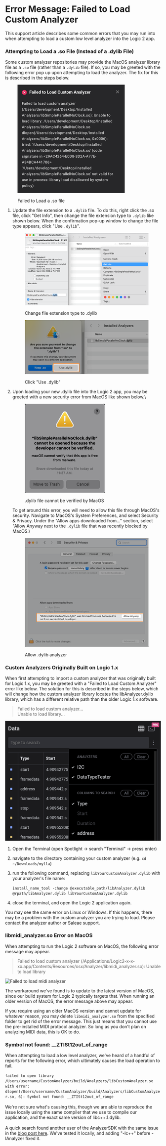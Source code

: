 # Error Message: Failed to Load Custom Analyzer

This support article describes some common errors that you may run into when attempting to load a custom low level analyzer into the Logic 2 app.

### Attempting to Load a .so File (Instead of a .dylib File)

Some custom analyzer repositories may provide the MacOS analyzer library file as a `.so` file (rather than a `.dylib` file). If so, you may be greeted with the following error pop up upon attempting to load the analyzer. The fix for this is described in the steps below.

<figure><img src="../.gitbook/assets/Screen Shot 2022-11-21 at 12.27.07 PM.png" alt=""><figcaption><p>Failed to Load a .so file</p></figcaption></figure>

1.  Update the file extension to a `.dylib` file. To do this, right click the .so file, click "Get Info", then change the file extension type to `.dylib` like shown below. When the confirmation pop-up window to change the file type appears, click "Use `.dylib`".

    <figure><img src="../.gitbook/assets/Screen Shot 2022-11-21 at 12.23.45 PM.png" alt=""><figcaption><p>Change file extension type to .dylib</p></figcaption></figure>



    <figure><img src="../.gitbook/assets/Screen Shot 2022-11-21 at 11.49.11 AM.png" alt=""><figcaption><p>Click "Use .dylib"</p></figcaption></figure>
2.  Upon loading your new .dylib file into the Logic 2 app, you may be greeted with a new security error from MacOS like shown below.\


    <figure><img src="../.gitbook/assets/Screen Shot 2022-11-21 at 11.49.39 AM.png" alt=""><figcaption><p>.dylib file cannot be verified by MacOS</p></figcaption></figure>

    To get around this error, you will need to allow this file through MacOS's security. Navigate to MacOS's System Preferences, and select Security & Privacy. Under the "Allow apps downloaded from..." section, select "Allow Anyway next to the `.dylib` file that was recently blocked by MacOS.\


    <figure><img src="../.gitbook/assets/Screen Shot 2022-11-21 at 11.50.06 AM.png" alt=""><figcaption><p>Allow .dylib analyzer</p></figcaption></figure>

### Custom Analyzers Originally Built on Logic 1.x

When first attempting to import a custom analyzer that was originally built for Logic 1.x, you may be greeted with a "Failed to Load Custom Analyzer" error like below. The solution for this is described in the steps below, which will change how the custom analyzer library locates the libAnalyzer.dylib library, which has a different relative path than the older Logic 1.x software.&#x20;

> Failed to load custom analyzer...\
> Unable to load library...

![Initial Error upon Loading LLA on MacOS](<../.gitbook/assets/image (3).png>)

1. Open the Terminal (open Spotlight -> search "Terminal" -> press enter)
2. navigate to the directory containing your custom analyzer (e.g. `cd ~/Downloads/mylla`)
3.  run the following command, replacing `libYourCustomAnalyzer.dylib` with your analyzer's file name:

    `install_name_tool -change @executable_path/libAnalyzer.dylib @rpath/libAnalyzer.dylib libYourCustomAnalyzer.dylib`
4. close the terminal, and open the Logic 2 application again.

You may see the same error on Linux or Windows. If this happens, there may be a problem with the custom analyzer you are trying to load. Please contact the analyzer author or Saleae support.

### libmidi\_analyzer.so Error on MacOS

When attempting to run the Logic 2 software on MacOS, the following error message may appear.

> Failed to load custom analyzer (/Applications/Logic2-x-x-xx.app/Contents/Resources/osx/Analyzer/libmidi\_analyzer.so): Unable to load library

![Failed to load midi analyzer](../.gitbook/assets/failed-load-analyzer.jpeg)

The workaround we've found is to update to the latest version of MacOS, since our build system for Logic 2 typically targets that. When running an older version of MacOS, the error message above may appear.&#x20;

If you require using an older MacOS version and cannot update for whatever reason, you may delete `libmidi_analyzer.so` from the specified folder to get rid of the error message. This just means that you cannot use the pre-installed MIDI protocol analyzer. So long as you don't plan on analyzing MIDI data, this is OK to do.

### Symbol not found: \_\_ZTISt12out\_of\_range

When attempting to load a low level analyzer, we've heard of a handful of reports for the following error, which ultimately causes the load operation to fail.

`failed to open library /Users/username/CustomAnalyzer/build/Analyzers/libCustomAnalyzer.so with error: dlopen(/Users/username/CustomAnalyzer/build/Analyzers/libCustomAnalyzer.so, 6): Symbol not found: __ZTISt12out_of_range`\
\
We're not sure what's causing this, though we are able to reproduce the issue locally using the same compiler that we use to compile our application, and the exact same version of libc++.1.dylib.\
\
A quick search found another user of the AnalyzerSDK with the same issue in the [blog post here](http://users.atw.hu/balubati/blog/index.php?entry=entry180710-141302). We've tested it locally, and adding "-lc++" before -lAnalyzer fixed it.
